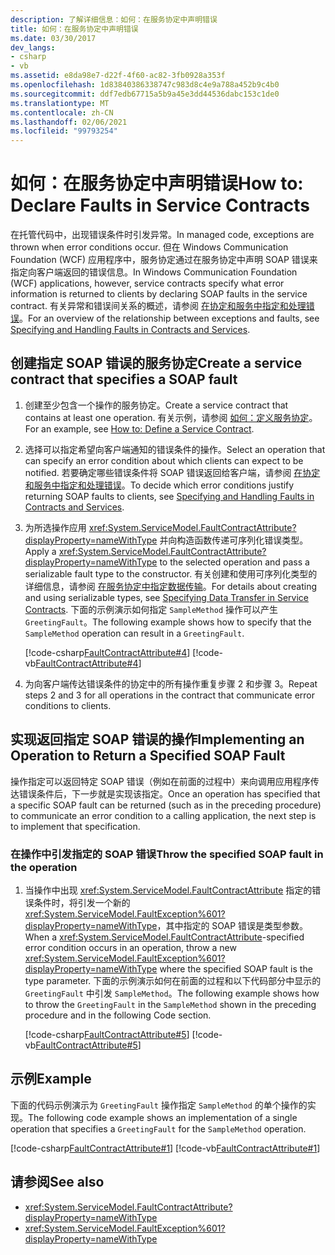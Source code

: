 ```yaml
---
description: 了解详细信息：如何：在服务协定中声明错误
title: 如何：在服务协定中声明错误
ms.date: 03/30/2017
dev_langs:
- csharp
- vb
ms.assetid: e8da98e7-d22f-4f60-ac82-3fb0928a353f
ms.openlocfilehash: 1d83840386338747c983d8c4e9a788a452b9c4b0
ms.sourcegitcommit: ddf7edb67715a5b9a45e3dd44536dabc153c1de0
ms.translationtype: MT
ms.contentlocale: zh-CN
ms.lasthandoff: 02/06/2021
ms.locfileid: "99793254"
---
```

# <a name="how-to-declare-faults-in-service-contracts"></a><span data-ttu-id="d3d1a-103">如何：在服务协定中声明错误</span><span class="sxs-lookup"><span data-stu-id="d3d1a-103">How to: Declare Faults in Service Contracts</span></span>

<span data-ttu-id="d3d1a-104">在托管代码中，出现错误条件时引发异常。</span><span class="sxs-lookup"><span data-stu-id="d3d1a-104">In managed code, exceptions are thrown when error conditions occur.</span></span> <span data-ttu-id="d3d1a-105">但在 Windows Communication Foundation (WCF) 应用程序中，服务协定通过在服务协定中声明 SOAP 错误来指定向客户端返回的错误信息。</span><span class="sxs-lookup"><span data-stu-id="d3d1a-105">In Windows Communication Foundation (WCF) applications, however, service contracts specify what error information is returned to clients by declaring SOAP faults in the service contract.</span></span> <span data-ttu-id="d3d1a-106">有关异常和错误间关系的概述，请参阅 [在协定和服务中指定和处理错误](specifying-and-handling-faults-in-contracts-and-services.md)。</span><span class="sxs-lookup"><span data-stu-id="d3d1a-106">For an overview of the relationship between exceptions and faults, see [Specifying and Handling Faults in Contracts and Services](specifying-and-handling-faults-in-contracts-and-services.md).</span></span>

## <a name="create-a-service-contract-that-specifies-a-soap-fault"></a><span data-ttu-id="d3d1a-107">创建指定 SOAP 错误的服务协定</span><span class="sxs-lookup"><span data-stu-id="d3d1a-107">Create a service contract that specifies a SOAP fault</span></span>

1. <span data-ttu-id="d3d1a-108">创建至少包含一个操作的服务协定。</span><span class="sxs-lookup"><span data-stu-id="d3d1a-108">Create a service contract that contains at least one operation.</span></span> <span data-ttu-id="d3d1a-109">有关示例，请参阅 [如何：定义服务协定](how-to-define-a-wcf-service-contract.md)。</span><span class="sxs-lookup"><span data-stu-id="d3d1a-109">For an example, see [How to: Define a Service Contract](how-to-define-a-wcf-service-contract.md).</span></span>

2. <span data-ttu-id="d3d1a-110">选择可以指定希望向客户端通知的错误条件的操作。</span><span class="sxs-lookup"><span data-stu-id="d3d1a-110">Select an operation that can specify an error condition about which clients can expect to be notified.</span></span> <span data-ttu-id="d3d1a-111">若要确定哪些错误条件将 SOAP 错误返回给客户端，请参阅 [在协定和服务中指定和处理错误](specifying-and-handling-faults-in-contracts-and-services.md)。</span><span class="sxs-lookup"><span data-stu-id="d3d1a-111">To decide which error conditions justify returning SOAP faults to clients, see [Specifying and Handling Faults in Contracts and Services](specifying-and-handling-faults-in-contracts-and-services.md).</span></span>

3. <span data-ttu-id="d3d1a-112">为所选操作应用 <xref:System.ServiceModel.FaultContractAttribute?displayProperty=nameWithType> 并向构造函数传递可序列化错误类型。</span><span class="sxs-lookup"><span data-stu-id="d3d1a-112">Apply a <xref:System.ServiceModel.FaultContractAttribute?displayProperty=nameWithType> to the selected operation and pass a serializable fault type to the constructor.</span></span> <span data-ttu-id="d3d1a-113">有关创建和使用可序列化类型的详细信息，请参阅 [在服务协定中指定数据传输](./feature-details/specifying-data-transfer-in-service-contracts.md)。</span><span class="sxs-lookup"><span data-stu-id="d3d1a-113">For details about creating and using serializable types, see [Specifying Data Transfer in Service Contracts](./feature-details/specifying-data-transfer-in-service-contracts.md).</span></span> <span data-ttu-id="d3d1a-114">下面的示例演示如何指定 `SampleMethod` 操作可以产生 `GreetingFault`。</span><span class="sxs-lookup"><span data-stu-id="d3d1a-114">The following example shows how to specify that the `SampleMethod` operation can result in a `GreetingFault`.</span></span>

     [!code-csharp[FaultContractAttribute#4](~/samples/snippets/csharp/VS_Snippets_CFX/faultcontractattribute/cs/services.cs#4)]
     [!code-vb[FaultContractAttribute#4](~/samples/snippets/visualbasic/VS_Snippets_CFX/faultcontractattribute/vb/services.vb#4)]

4. <span data-ttu-id="d3d1a-115">为向客户端传达错误条件的协定中的所有操作重复步骤 2 和步骤 3。</span><span class="sxs-lookup"><span data-stu-id="d3d1a-115">Repeat steps 2 and 3 for all operations in the contract that communicate error conditions to clients.</span></span>

## <a name="implementing-an-operation-to-return-a-specified-soap-fault"></a><span data-ttu-id="d3d1a-116">实现返回指定 SOAP 错误的操作</span><span class="sxs-lookup"><span data-stu-id="d3d1a-116">Implementing an Operation to Return a Specified SOAP Fault</span></span>

 <span data-ttu-id="d3d1a-117">操作指定可以返回特定 SOAP 错误（例如在前面的过程中）来向调用应用程序传达错误条件后，下一步就是实现该指定。</span><span class="sxs-lookup"><span data-stu-id="d3d1a-117">Once an operation has specified that a specific SOAP fault can be returned (such as in the preceding procedure) to communicate an error condition to a calling application, the next step is to implement that specification.</span></span>

### <a name="throw-the-specified-soap-fault-in-the-operation"></a><span data-ttu-id="d3d1a-118">在操作中引发指定的 SOAP 错误</span><span class="sxs-lookup"><span data-stu-id="d3d1a-118">Throw the specified SOAP fault in the operation</span></span>

1. <span data-ttu-id="d3d1a-119">当操作中出现 <xref:System.ServiceModel.FaultContractAttribute> 指定的错误条件时，将引发一个新的 <xref:System.ServiceModel.FaultException%601?displayProperty=nameWithType>，其中指定的 SOAP 错误是类型参数。</span><span class="sxs-lookup"><span data-stu-id="d3d1a-119">When a <xref:System.ServiceModel.FaultContractAttribute>-specified error condition occurs in an operation, throw a new <xref:System.ServiceModel.FaultException%601?displayProperty=nameWithType> where the specified SOAP fault is the type parameter.</span></span> <span data-ttu-id="d3d1a-120">下面的示例演示如何在前面的过程和以下代码部分中显示的 `GreetingFault` 中引发 `SampleMethod`。</span><span class="sxs-lookup"><span data-stu-id="d3d1a-120">The following example shows how to throw the `GreetingFault` in the `SampleMethod` shown in the preceding procedure and in the following Code section.</span></span>

     [!code-csharp[FaultContractAttribute#5](~/samples/snippets/csharp/VS_Snippets_CFX/faultcontractattribute/cs/services.cs#5)]
     [!code-vb[FaultContractAttribute#5](~/samples/snippets/visualbasic/VS_Snippets_CFX/faultcontractattribute/vb/services.vb#5)]

## <a name="example"></a><span data-ttu-id="d3d1a-121">示例</span><span class="sxs-lookup"><span data-stu-id="d3d1a-121">Example</span></span>

<span data-ttu-id="d3d1a-122">下面的代码示例演示为 `GreetingFault` 操作指定 `SampleMethod` 的单个操作的实现。</span><span class="sxs-lookup"><span data-stu-id="d3d1a-122">The following code example shows an implementation of a single operation that specifies a `GreetingFault` for the `SampleMethod` operation.</span></span>

[!code-csharp[FaultContractAttribute#1](~/samples/snippets/csharp/VS_Snippets_CFX/faultcontractattribute/cs/services.cs#1)]
[!code-vb[FaultContractAttribute#1](~/samples/snippets/visualbasic/VS_Snippets_CFX/faultcontractattribute/vb/services.vb#1)]

## <a name="see-also"></a><span data-ttu-id="d3d1a-123">请参阅</span><span class="sxs-lookup"><span data-stu-id="d3d1a-123">See also</span></span>

- <xref:System.ServiceModel.FaultContractAttribute?displayProperty=nameWithType>
- <xref:System.ServiceModel.FaultException%601?displayProperty=nameWithType>
